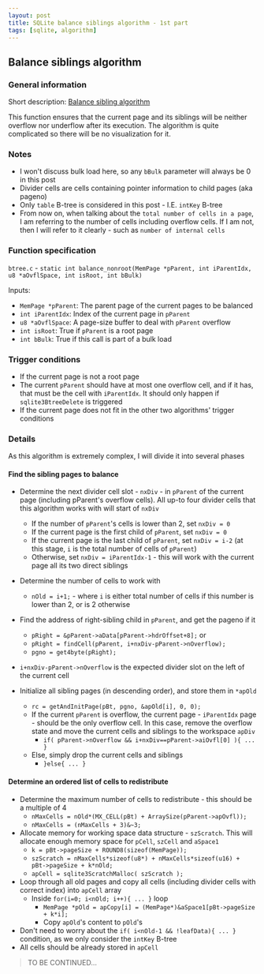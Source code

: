 ```yaml
---
layout: post
title: SQLite balance siblings algorithm - 1st part
tags: [sqlite, algorithm]
---
```


## Balance siblings algorithm

### General information

Short description: [Balance sibling algorithm](https://www.sqlite.org/btreemodule.html#balance_siblings)

This function ensures that the current page and its siblings will be neither overflow nor underflow after its execution. The algorithm is quite complicated so there will be no visualization for it.

### Notes

- I won't discuss bulk load here, so any `bBulk` parameter will always be 0 in this post
- Divider cells are cells containing pointer information to child pages (aka pageno)
- Only `table` B-tree is considered in this post - I.E. `intKey` B-tree
- From now on, when talking about the `total number of cells in a page`, I am referring to the number of cells including overflow cells. If I am not, then I will refer to it clearly - such as `number of internal cells`

### Function specification

`btree.c` - `static int balance_nonroot(MemPage *pParent, int iParentIdx, u8 *aOvflSpace, int isRoot, int bBulk)`

Inputs:

- `MemPage *pParent`: The parent page of the current pages to be balanced
- `int iParentIdx`: Index of the current page in `pParent`
- `u8 *aOvflSpace`: A page-size buffer to deal with `pParent` overflow
- `int isRoot`: True if `pParent` is a root page
- `int bBulk`: True if this call is part of a bulk load

### Trigger conditions

- If the current page is not a root page
- The current `pParent` should have at most one overflow cell, and if it has, that must be the cell with `iParentIdx`. It should only happen if `sqlite3BtreeDelete` is triggered
- If the current page does not fit in the other two algorithms' trigger conditions

### Details

As this algorithm is extremely complex, I will divide it into several phases

#### Find the sibling pages to balance

- Determine the next divider cell slot - `nxDiv` - in `pParent` of the current page (including pParent's overflow cells). All up-to four divider cells that this algorithm works with will start of `nxDiv`
  - If the number of `pParent`'s cells is lower than 2, set `nxDiv = 0`
  - If the current page is the first child of `pParent`, set `nxDiv = 0`
  - If the current page is the last child of `pParent`, set `nxDiv = i-2` (at this stage, `i` is the total number of cells of `pParent`)
  - Otherwise, set `nxDiv = iParentIdx-1` - this will work with the current page all its two direct siblings

- Determine the number of cells to work with
  - `nOld = i+1;` - where `i` is either total number of cells if this number is lower than 2, or is 2 otherwise

- Find the address of right-sibling child in `pParent`, and get the pageno if it
  - `pRight = &pParent->aData[pParent->hdrOffset+8];` or
  - `pRight = findCell(pParent, i+nxDiv-pParent->nOverflow);`
  - `pgno = get4byte(pRight);`

- `i+nxDiv-pParent->nOverflow` is the expected divider slot on the left of the current cell

- Initialize all sibling pages (in descending order), and store them in `*apOld`
  - `rc = getAndInitPage(pBt, pgno, &apOld[i], 0, 0);`
  - If the current `pParent` is overflow, the current page - `iParentIdx` page - should be the only overflow cell. In this case, remove the overflow state and move the current cells and siblings to the workspace `apDiv`
    - `if( pParent->nOverflow && i+nxDiv==pParent->aiOvfl[0] ){ ... }`
  - Else, simply drop the current cells and siblings
    - `}else{ ... }`

#### Determine an ordered list of cells to redistribute

- Determine the maximum number of cells to redistribute - this should be a multiple of 4
  - `nMaxCells = nOld*(MX_CELL(pBt) + ArraySize(pParent->apOvfl));`
  - `nMaxCells = (nMaxCells + 3)&~3;`
- Allocate memory for working space data structure - `szScratch`. This will allocate enough memory space for `pCell`, `szCell` and `aSpace1`
  - `k = pBt->pageSize + ROUND8(sizeof(MemPage));`
  - `szScratch = nMaxCells*sizeof(u8*) + nMaxCells*sizeof(u16) + pBt->pageSize + k*nOld;`
  - `apCell = sqlite3ScratchMalloc( szScratch );`
- Loop through all old pages and copy all cells (including divider cells with correct index) into `apCell` array
  - Inside `for(i=0; i<nOld; i++){ ... }` loop
    - `MemPage *pOld = apCopy[i] = (MemPage*)&aSpace1[pBt->pageSize + k*i];`
    - Copy `apOld`'s content to `pOld`'s
- Don't need to worry about the `if( i<nOld-1 && !leafData){ ... }` condition, as we only consider the `intKey` B-tree
- All cells should be already stored in `apCell`

> TO BE CONTINUED...